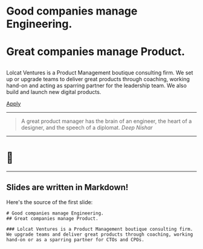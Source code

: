# Good companies manage Engineering.
##
# Great companies manage Product.
##

Lolcat Ventures is a Product Management boutique consulting firm. We set up or upgrade teams to deliver great products through coaching, working hand-on and acting as sparring partner for the leadership team. We also build and launch new digital products.

[Apply](https://lolcatvc.typeform.com/to/BN5gco)

---

> A great product manager has the brain of an engineer, the heart of a
> designer, and the speech of a diplomat.
> <cite>Deep Nishar</cite>

---

# 🤫

---

## Slides are written in Markdown!

Here's the source of the first slide:

    # Good companies manage Engineering.
    ## Great companies manage Product.

    ### Lolcat Ventures is a Product Management boutique consulting firm. We upgrade teams and deliver great products through coaching, working hand-on or as a sparring partner for CTOs and CPOs.
